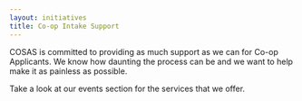 ```yaml
---
layout: initiatives
title: Co-op Intake Support
---
```


COSAS is committed to providing as much support as we can for Co-op Applicants. We know how daunting the process can be and we want to help make it as painless as possible. 

Take a look at our events section for the services that we offer. 

